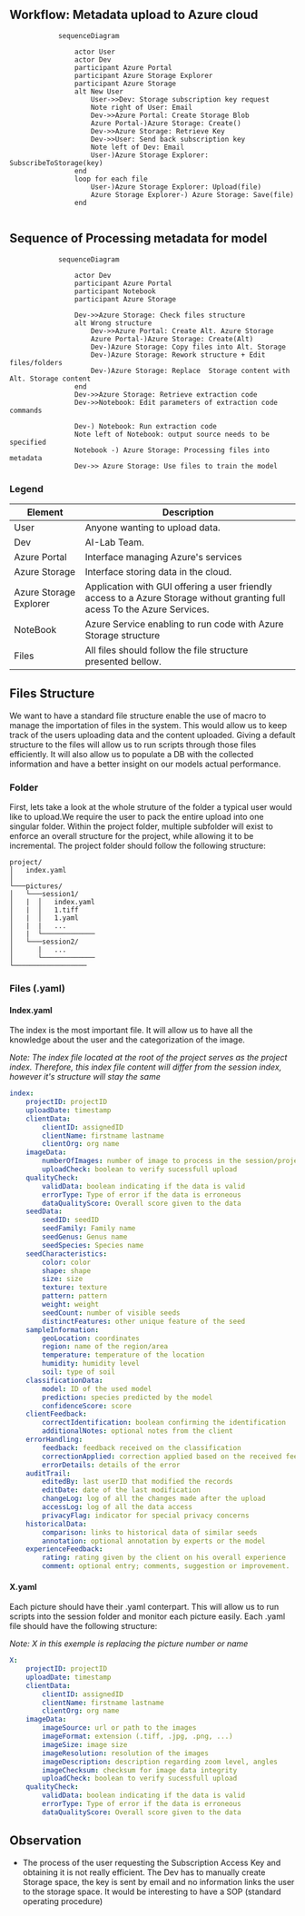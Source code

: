 


## Workflow: Metadata upload to Azure cloud 
``` mermaid  
            sequenceDiagram
                
                actor User
                actor Dev
                participant Azure Portal
                participant Azure Storage Explorer
                participant Azure Storage
                alt New User
                    User->>Dev: Storage subscription key request 
                    Note right of User: Email
                    Dev->>Azure Portal: Create Storage Blob
                    Azure Portal-)Azure Storage: Create()
                    Dev->>Azure Storage: Retrieve Key
                    Dev->>User: Send back subscription key
                    Note left of Dev: Email
                    User-)Azure Storage Explorer: SubscribeToStorage(key)
                end
                loop for each file
                    User-)Azure Storage Explorer: Upload(file)
                    Azure Storage Explorer-) Azure Storage: Save(file)
                end
                
``` 
## Sequence of Processing metadata for model

``` mermaid  
            sequenceDiagram

                actor Dev
                participant Azure Portal
                participant Notebook
                participant Azure Storage

                Dev->>Azure Storage: Check files structure
                alt Wrong structure
                    Dev->>Azure Portal: Create Alt. Azure Storage
                    Azure Portal-)Azure Storage: Create(Alt)
                    Dev-)Azure Storage: Copy files into Alt. Storage
                    Dev-)Azure Storage: Rework structure + Edit files/folders
                    Dev-)Azure Storage: Replace  Storage content with Alt. Storage content
                end
                Dev->>Azure Storage: Retrieve extraction code
                Dev->>Notebook: Edit parameters of extraction code commands
                
                Dev-) Notebook: Run extraction code
                Note left of Notebook: output source needs to be specified
                Notebook -) Azure Storage: Processing files into metadata
                Dev->> Azure Storage: Use files to train the model
``` 

### Legend
|Element|Description|
|-------|-----------|
| User | Anyone wanting to upload data. |
| Dev | AI-Lab Team. |
| Azure Portal | Interface managing Azure's services|
| Azure Storage | Interface storing data in the cloud. |
| Azure Storage Explorer | Application with GUI offering a user friendly access to a Azure Storage without granting full acess To the Azure Services. |
| NoteBook | Azure Service enabling to run code with Azure Storage structure|
| Files | All files should follow the file structure presented bellow. |

## Files Structure

We want to have a standard file structure enable the use of macro to manage the importation of files in the system. This would allow us to keep track  of the users uploading data and the content uploaded. Giving a default structure to the files will allow us to run scripts through those files efficiently. It will also allow us to populate a DB with the collected information and have a better insight on our models actual performance. 

### Folder

First, lets take a look at the whole struture of the folder a typical user would like to upload.We require the user to pack the entire upload into one singular folder. Within the project folder, multiple subfolder will exist to enforce an overall structure for the project, while allowing it to be incremental. The project folder should follow the following structure:
```
project/
│   index.yaml  
│
└───pictures/
│   └───session1/
│   |  │   index.yaml
│   |  │   1.tiff
│   |  │   1.yaml
│   |  |   ...
│   |  └─────────────
│   └───session2/
│      |   ...
│      └─────────────
└──────────────────
```
### Files (.yaml)
#### Index.yaml

The index is the most important file. It will allow us to have all the knowledge about the user and the categorization of the image.

*Note: The index file located at the root of the project serves as the project index. Therefore, this index file content will differ from the session index, however it's structure will stay the same*

```yaml
index:
    projectID: projectID
    uploadDate: timestamp
    clientData:
        clientID: assignedID
        clientName: firstname lastname
        clientOrg: org name
    imageData:
        numberOfImages: number of image to process in the session/project
        uploadCheck: boolean to verify sucessfull upload
    qualityCheck:
        validData: boolean indicating if the data is valid
        errorType: Type of error if the data is erroneous
        dataQualityScore: Overall score given to the data
    seedData: 
        seedID: seedID
        seedFamily: Family name
        seedGenus: Genus name
        seedSpecies: Species name
    seedCharacteristics:
        color: color
        shape: shape
        size: size
        texture: texture
        pattern: pattern
        weight: weight
        seedCount: number of visible seeds
        distinctFeatures: other unique feature of the seed
    sampleInformation:
        geoLocation: coordinates
        region: name of the region/area
        temperature: temperature of the location
        humidity: humidity level
        soil: type of soil
    classificationData:
        model: ID of the used model
        prediction: species predicted by the model
        confidenceScore: score
    clientFeedback:
        correctIdentification: boolean confirming the identification
        additionalNotes: optional notes from the client 
    errorHandling:
        feedback: feedback received on the classification 
        correctionApplied: correction applied based on the received feedback
        errorDetails: details of the error
    auditTrail:
        editedBy: last userID that modified the records
        editDate: date of the last modification
        changeLog: log of all the changes made after the upload
        accessLog: log of all the data access
        privacyFlag: indicator for special privacy concerns
    historicalData:
        comparison: links to historical data of similar seeds
        annotation: optional annotation by experts or the model
    experienceFeedback:
        rating: rating given by the client on his overall experience
        comment: optional entry; comments, suggestion or improvement.
```
#### X.yaml

Each picture should have their .yaml conterpart. This will allow us to run scripts into the session folder and monitor each picture easily. Each .yaml file should have the following structure:

*Note: X in this exemple is replacing the picture number or name*

```yaml
X:
    projectID: projectID
    uploadDate: timestamp
    clientData:
        clientID: assignedID
        clientName: firstname lastname
        clientOrg: org name
    imageData:
        imageSource: url or path to the images
        imageFormat: extension (.tiff, .jpg, .png, ...)
        imageSize: image size
        imageResolution: resolution of the images
        imageDescription: description regarding zoom level, angles
        imageChecksum: checksum for image data integrity
        uploadCheck: boolean to verify sucessfull upload
    qualityCheck:
        validData: boolean indicating if the data is valid
        errorType: Type of error if the data is erroneous
        dataQualityScore: Overall score given to the data
```

## Observation

- The process of the user requesting the Subscription Access Key and obtaining it is not really efficient. The Dev has to manually create Storage space, the key is sent by email and no information links the user to the storage space. It would be interesting to have a SOP (standard operating procedure)
